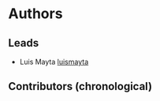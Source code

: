 # Authors

## Leads

- Luis Mayta [luismayta](https://github.com/luismayta)

## Contributors (chronological)
